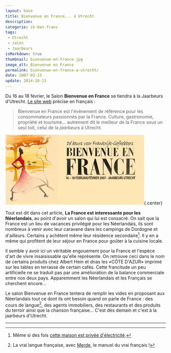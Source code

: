 ```yaml
---
layout: base
title: Bienvenue en France... à Utrecht
description: 
categorie: ik-ben-frans
tags: 
 - Utrecht
 - salon
 - Jaarbeurs
isMarkdown: true
thumbnail: bienvenue-en-france.jpg
image_alt: Bienvenue en France
permalink: bienvenue-en-france-a-utrecht/
date: 2007-02-15
update: 2014-10-23
---
```




Du 16 au 18 février, le Salon **Bienvenue en France** se tiendra à la Jaarbeurs d'Utrecht. [Le site web](http://www.bienvenueenfrance.nl) précise en français :

> Bienvenue en France est l'événement de référence pour les consommateurs passionnés par la France. Culture, gastronomie, propriété et tourisme... autrement dit le meilleur de la France sous un seul toit, celui de la *jaarbeurs* à Utrecht.

![Bienvenue en France](bienvenue-en-france.jpg){.center}

Tout est dit dans cet article, **La France est interessante pour les Néerlandais**, au point d'avoir un salon qui lui est consacré. On sait que la France est un lieu de vacances privilégié pour les Néerlandais, ils sont nombreux à venir avec leur caravane dans les campings de Dordogne et d'ailleurs. Certains y achêtent même leur résidence secondaire[^1]. Il y en a même qui profitent de leur séjour en France pour goûter à la cuisine locale.

Il semble y avoir ici un véritable engouement pour la France et l'espèce d'art de vivre insaisissable qu'elle représente. On retrouve ceci dans le nom de certains produits chez Albert Hein et dnas les «CÔTE D'AZUR» imprimé sur les tables en terrasse de certain cafés. Cette francitude un peu artificielle ne se traduit pas par une amélioration de la balance commerciale entre nos deux pays. Apparemment les Néerlandais et les Français se cherchent encore...

Le salon Bienvenue en France tentera de remplir les vides en proposant aux Néerlandais tout ce dont ils ont besoin quand on parle de France : des cours de langue[^2], des agents immobiliers, des restaurants et des produits du terroir ainsi que la chanson française... C'est dès demain et c'est à la jaarbeurs d'Utrecht.

---
[^1]: Même si des fois [cette maison est privée d'électricité](http://www.ptb.be/international/article.phtml?section=A1AAABBV&object_id=26882).
[^2]: La vrai langue française, avec [Merde](http://home.planet.nl/~reprise/arti-choc.html), le manuel du vrai français !
